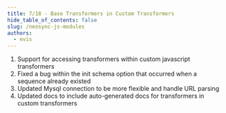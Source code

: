 ```yaml
---
title: 7/18 - Base Transformers in Custom Transformers
hide_table_of_contents: false
slug: /neosync-js-modules
authors:
  - evis
---
```


1. Support for accessing transformers within custom javascript transformers
2. Fixed a bug within the init schema option that occurred when a sequence already existed
3. Updated Mysql connection to be more flexible and handle URL parsing
4. Updated docs to include auto-generated docs for transformers in custom transformers

